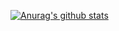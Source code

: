 [![Anurag's github stats](https://github-readme-stats.vercel.app/api?username=bddk520)](https://github.com/anuraghazra/github-readme-stats)
